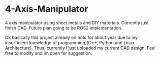 # 4-Axis-Manipulator
4 axis manipulator using sheet metals and DIY materials. Currently just finish CAD. Future plan going to be ROS2 implementation.

Ok basically this project already on hold for about year due to my insurficient knowledge of programming,(C++, Python and Linux Architecture). Thus, currently I just uploaded my current CAD design. Feel free to modify and im open for suggestion.
